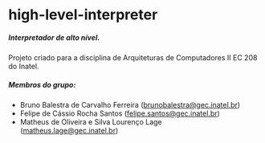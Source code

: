 # high-level-interpreter
##### Interpretador de alto nível.

Projeto criado para a disciplina de Arquiteturas de Computadores II EC 208 do Inatel.

##### Membros do grupo:

* Bruno Balestra de Carvalho Ferreira (brunobalestra@gec.inatel.br)
* Felipe de Cássio Rocha Santos (felipe.santos@gec.inatel.br)
* Matheus de Oliveira e Silva Lourenço Lage (matheus.lage@gec.inatel.br)
